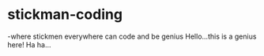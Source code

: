 # stickman-coding
-where stickmen everywhere can code and be genius
Hello...this is a genius here! Ha ha...
